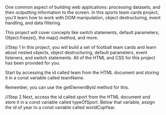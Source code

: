 One common aspect of building web applications: processing datasets, and then outputting information to the screen.
In this sports team cards project, you'll learn how to work with DOM manipulation, object destructuring, event handling, and data filtering.

This project will cover concepts like switch statements, default parameters, Object.freeze(), the map() method, and more.

//Step 1
In this project, you will build a set of football team cards and learn about nested objects, object destructuring, default parameters, event listeners, and switch statements.
All of the HTML and CSS for this project has been provided for you.

Start by accessing the id called team from the HTML document and storing it in a const variable called teamName.

Remember, you can use the getElementById method for this.

//Step 2
Next, access the id called sport from the HTML document and store it in a const variable called typeOfSport.
Below that variable, assign the id of year to a const variable called worldCupYear.
